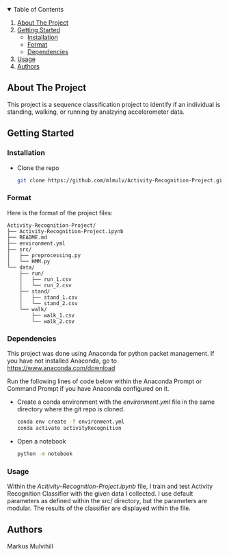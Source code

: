 <details open="open">
  <summary>Table of Contents</summary>
  <ol>
    <li>
      <a href="#about-the-project">About The Project</a>
    </li>
    <li>
      <a href="#getting-started">Getting Started</a>
      <ul>
        <li><a href="#installation">Installation</a></li>
	<li><a href="#format">Format</a></li>
	<li><a href="#dependencies">Dependencies</a></li>
      </ul>
    </li>
    <li><a href="#usage">Usage</a></li>
    <li><a href="#authors">Authors</a></li>
  </ol>
</details>

<!-- ABOUT THE PROJECT -->
## About The Project

This project is a sequence classification project to identify if an individual is standing, walking, or running by analzying accelerometer data.

<!-- GETTING STARTED -->
## Getting Started

### Installation

*  Clone the repo
   ```sh
   git clone https://github.com/mlmulv/Activity-Recognition-Project.git

   ```
<!-- FORMAT -->
### Format 

Here is the format of the project files:

```
Activity-Recognition-Project/
├── Activity-Recognition-Project.ipynb
├── README.md
├── environment.yml
├── src/
│   ├── preprocessing.py
│   └── HMM.py
└── data/
    ├── run/
    │   ├── run_1.csv
    │   └── run_2.csv
    ├── stand/
    │   ├── stand_1.csv
    │   └── stand_2.csv
    └── walk/
        ├── walk_1.csv
        └── walk_2.csv
```

### Dependencies

This project was done using Anaconda for python packet management. If you have not installed Anaconda, go to https://www.anaconda.com/download

Run the following lines of code below within the Anaconda Prompt or Command Prompt if you have Anaconda configured on it.

* Create a conda environment with the *environment.yml* file in the same directory where the git repo is cloned.
   ```sh
   conda env create -f environment.yml
   conda activate activityRecognition
   ```
* Open a notebook
   ```sh
  python -m notebook

   ```
   
<!-- USAGE -->
### Usage

Within the *Acitivity-Recognition-Project.ipynb* file, I train and test Activity Recognition Classifier with the given data I collected. I use default parameters as defined within the src/ directory, but the parameters are modular. The results of the classifier are displayed within the file.
	

<!-- Authors -->
## Authors

Markus Mulvihill
